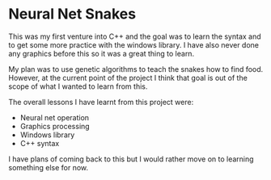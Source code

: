 # Neural Net Snakes

This was my first venture into C++ and the goal was to learn the syntax and to get some more practice with the windows library. I have also never done any graphics before this so it was a great thing to learn. 

My plan was to use genetic algorithms to teach the snakes how to find food. However, at the current point of the project I think that goal is out of the scope of what I wanted to learn from this. 

The overall lessons I have learnt from this project were:
* Neural net operation
* Graphics processing
* Windows library
* C++ syntax

I have plans of coming back to this but I would rather move on to learning something else for now.